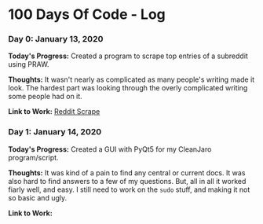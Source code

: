 # 100 Days Of Code - Log

### Day 0: January 13, 2020

**Today's Progress:** Created a program to scrape top entries of a subreddit using PRAW.

**Thoughts:** It wasn't nearly as complicated as many people's writing made it look. The hardest part was looking through the overly complicated writing some people had on it.

**Link to Work:** [Reddit Scrape](https://github.com/ronbecker/100DaysofPython/projects/reddit-scrape)

### Day 1: January 14, 2020

**Today's Progress:** Created a GUI with PyQt5 for my CleanJaro program/script.

**Thoughts:** It was kind of a pain to find any central or current docs. It was also hard to find answers to a few of my questions. But, all in all it worked fiarly well, and easy. I still need to work on the `sudo` stuff, and making it not so basic and ugly.

**Link to Work:**
